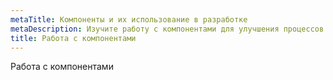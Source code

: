 ```yaml
---
metaTitle: Компоненты и их использование в разработке
metaDescription: Изучите работу с компонентами для улучшения процессов разработки и оптимизации проектов
title: Работа с компонентами
---
```

Работа с компонентами
